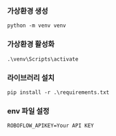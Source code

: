 ### 가상환경 생성
```
python -m venv venv
```
### 가상환경 활성화
```
.\venv\Scripts\activate
```
### 라이브러리 설치
```
pip install -r .\requirements.txt
```
### env 파일 설정
```
ROBOFLOW_APIKEY=Your API KEY
```